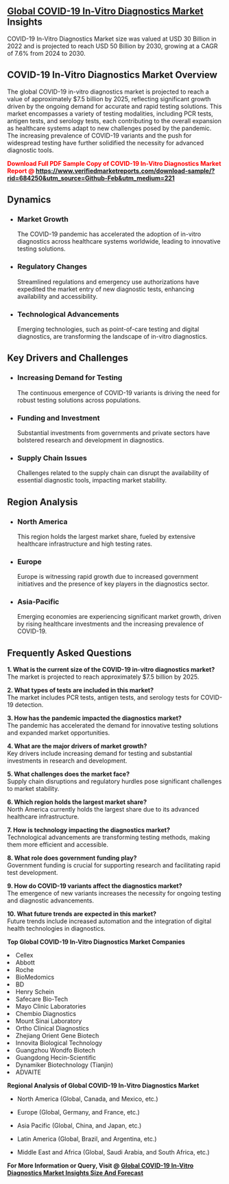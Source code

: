 <h2><a href="https://www.verifiedmarketreports.com/download-sample/?rid=684250&amp;utm_source=Github&amp;utm_medium=221" target="_blank">Global COVID-19 In-Vitro Diagnostics Market</a> Insights</h2><p>COVID-19 In-Vitro Diagnostics Market size was valued at USD 30 Billion in 2022 and is projected to reach USD 50 Billion by 2030, growing at a CAGR of 7.6% from 2024 to 2030.</p><p> <h2>COVID-19 In-Vitro Diagnostics Market Overview</h2> <p>The global COVID-19 in-vitro diagnostics market is projected to reach a value of approximately $7.5 billion by 2025, reflecting significant growth driven by the ongoing demand for accurate and rapid testing solutions. This market encompasses a variety of testing modalities, including PCR tests, antigen tests, and serology tests, each contributing to the overall expansion as healthcare systems adapt to new challenges posed by the pandemic. The increasing prevalence of COVID-19 variants and the push for widespread testing have further solidified the necessity for advanced diagnostic tools.</p> <p><strong><p><span class=""><span style="color: #ff0000;"><strong>Download Full PDF Sample Copy of COVID-19 In-Vitro Diagnostics Market Report</strong> @ </span><a href="https://www.verifiedmarketreports.com/download-sample/?rid=684250&amp;utm_source=Github-Feb&amp;utm_medium=221" target="_blank">https://www.verifiedmarketreports.com/download-sample/?rid=684250&amp;utm_source=Github-Feb&amp;utm_medium=221</a></span></p></strong></p> <h2>Dynamics</h2> <ul> <li><h3>Market Growth</h3>The COVID-19 pandemic has accelerated the adoption of in-vitro diagnostics across healthcare systems worldwide, leading to innovative testing solutions.</li> <li><h3>Regulatory Changes</h3>Streamlined regulations and emergency use authorizations have expedited the market entry of new diagnostic tests, enhancing availability and accessibility.</li> <li><h3>Technological Advancements</h3>Emerging technologies, such as point-of-care testing and digital diagnostics, are transforming the landscape of in-vitro diagnostics.</li> </ul> <h2>Key Drivers and Challenges</h2> <ul> <li><h3>Increasing Demand for Testing</h3>The continuous emergence of COVID-19 variants is driving the need for robust testing solutions across populations.</li> <li><h3>Funding and Investment</h3>Substantial investments from governments and private sectors have bolstered research and development in diagnostics.</li> <li><h3>Supply Chain Issues</h3>Challenges related to the supply chain can disrupt the availability of essential diagnostic tools, impacting market stability.</li> </ul> <h2>Region Analysis</h2> <ul> <li><h3>North America</h3>This region holds the largest market share, fueled by extensive healthcare infrastructure and high testing rates.</li> <li><h3>Europe</h3>Europe is witnessing rapid growth due to increased government initiatives and the presence of key players in the diagnostics sector.</li> <li><h3>Asia-Pacific</h3>Emerging economies are experiencing significant market growth, driven by rising healthcare investments and the increasing prevalence of COVID-19.</li> </ul> <h2>Frequently Asked Questions</h2> <p><strong>1. What is the current size of the COVID-19 in-vitro diagnostics market?</strong><br>The market is projected to reach approximately $7.5 billion by 2025.</p> <p><strong>2. What types of tests are included in this market?</strong><br>The market includes PCR tests, antigen tests, and serology tests for COVID-19 detection.</p> <p><strong>3. How has the pandemic impacted the diagnostics market?</strong><br>The pandemic has accelerated the demand for innovative testing solutions and expanded market opportunities.</p> <p><strong>4. What are the major drivers of market growth?</strong><br>Key drivers include increasing demand for testing and substantial investments in research and development.</p> <p><strong>5. What challenges does the market face?</strong><br>Supply chain disruptions and regulatory hurdles pose significant challenges to market stability.</p> <p><strong>6. Which region holds the largest market share?</strong><br>North America currently holds the largest share due to its advanced healthcare infrastructure.</p> <p><strong>7. How is technology impacting the diagnostics market?</strong><br>Technological advancements are transforming testing methods, making them more efficient and accessible.</p> <p><strong>8. What role does government funding play?</strong><br>Government funding is crucial for supporting research and facilitating rapid test development.</p> <p><strong>9. How do COVID-19 variants affect the diagnostics market?</strong><br>The emergence of new variants increases the necessity for ongoing testing and diagnostic advancements.</p> <p><strong>10. What future trends are expected in this market?</strong><br>Future trends include increased automation and the integration of digital health technologies in diagnostics.</p> </p><p><strong>Top Global COVID-19 In-Vitro Diagnostics Market Companies</strong></p><div data-test-id=""><p><li>Cellex</li><li> Abbott</li><li> Roche</li><li> BioMedomics</li><li> BD</li><li> Henry Schein</li><li> Safecare Bio-Tech</li><li> Mayo Clinic Laboratories</li><li> Chembio Diagnostics</li><li> Mount Sinai Laboratory</li><li> Ortho Clinical Diagnostics</li><li> Zhejiang Orient Gene Biotech</li><li> Innovita Biological Technology</li><li> Guangzhou Wondfo Biotech</li><li> Guangdong Hecin-Scientific</li><li> Dynamiker Biotechnology (Tianjin)</li><li> ADVAITE</li></p><div><strong>Regional Analysis of&nbsp;Global COVID-19 In-Vitro Diagnostics Market</strong></div><ul><li dir="ltr"><p dir="ltr">North America&nbsp;(Global, Canada, and Mexico, etc.)</p></li><li dir="ltr"><p dir="ltr">Europe (Global, Germany, and France, etc.)</p></li><li dir="ltr"><p dir="ltr">Asia Pacific&nbsp;(Global, China, and Japan, etc.)</p></li><li dir="ltr"><p dir="ltr">Latin America&nbsp;(Global, Brazil, and Argentina, etc.)</p></li><li dir="ltr">Middle East and Africa&nbsp;(Global, Saudi Arabia, and South Africa, etc.)</li></ul><p><strong>For More Information or Query, Visit @&nbsp;</strong><strong><a href="https://www.verifiedmarketreports.com/product/covid-19-in-vitro-diagnostics-market/?utm_source=Github&amp;utm_medium=221" target="_blank">Global COVID-19 In-Vitro Diagnostics Market Insights Size And Forecast</a></strong></p></div>
